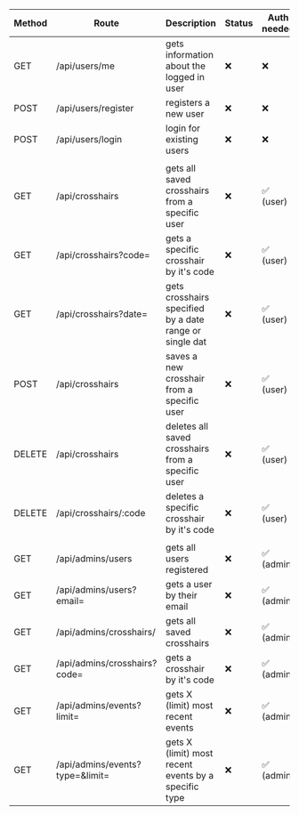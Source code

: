 | Method | Route                           | Description                                             | Status | Auth needed |
| ------ | ------------------------------- | ------------------------------------------------------- | ------ | ----------- |
| GET    | /api/users/me                   | gets information about the logged in user               | ❌     | ❌          |
| POST   | /api/users/register             | registers a new user                                    | ❌     | ❌          |
| POST   | /api/users/login                | login for existing users                                | ❌     | ❌          |
|        |                                 |                                                         |        |             |
| GET    | /api/crosshairs                 | gets all saved crosshairs from a specific user          | ❌     | ✅ (user)   |
| GET    | /api/crosshairs?code=           | gets a specific crosshair by it's code                  | ❌     | ✅ (user)   |
| GET    | /api/crosshairs?date=           | gets crosshairs specified by a date range or single dat | ❌     | ✅ (user)   |
| POST   | /api/crosshairs                 | saves a new crosshair from a specific user              | ❌     | ✅ (user)   |
| DELETE | /api/crosshairs                 | deletes all saved crosshairs from a specific user       | ❌     | ✅ (user)   |
| DELETE | /api/crosshairs/:code           | deletes a specific crosshair by it's code               | ❌     | ✅ (user)   |
|        |                                 |                                                         |        |             |
| GET    | /api/admins/users               | gets all users registered                               | ❌     | ✅ (admin)  |
| GET    | /api/admins/users?email=        | gets a user by their email                              | ❌     | ✅ (admin)  |
| GET    | /api/admins/crosshairs/         | gets all saved crosshairs                               | ❌     | ✅ (admin)  |
| GET    | /api/admins/crosshairs?code=    | gets a crosshair by it's code                           | ❌     | ✅ (admin)  |
| GET    | /api/admins/events?limit=       | gets X (limit) most recent events                       | ❌     | ✅ (admin)  |
| GET    | /api/admins/events?type=&limit= | gets X (limit) most recent events by a specific type    | ❌     | ✅ (admin)  |
